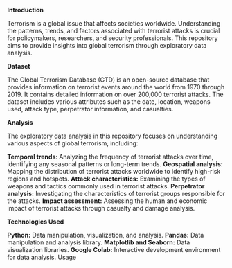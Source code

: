 **Introduction**

Terrorism is a global issue that affects societies worldwide. Understanding the patterns, trends, and factors associated with terrorist attacks is crucial for policymakers, researchers, and security professionals. This repository aims to provide insights into global terrorism through exploratory data analysis.

**Dataset**

The Global Terrorism Database (GTD) is an open-source database that provides information on terrorist events around the world from 1970 through 2019. It contains detailed information on over 200,000 terrorist attacks. The dataset includes various attributes such as the date, location, weapons used, attack type, perpetrator information, and casualties.

**Analysis**

The exploratory data analysis in this repository focuses on understanding various aspects of global terrorism, including:

**Temporal trends**: Analyzing the frequency of terrorist attacks over time, identifying any seasonal patterns or long-term trends.
**Geospatial analysis:** Mapping the distribution of terrorist attacks worldwide to identify high-risk regions and hotspots.
**Attack characteristics:** Examining the types of weapons and tactics commonly used in terrorist attacks.
**Perpetrator analysis:** Investigating the characteristics of terrorist groups responsible for the attacks.
**Impact assessment:** Assessing the human and economic impact of terrorist attacks through casualty and damage analysis.

**Technologies Used**

**Python:** Data manipulation, visualization, and analysis.
**Pandas:** Data manipulation and analysis library.
**Matplotlib and Seaborn:** Data visualization libraries.
**Google Colab:** Interactive development environment for data analysis.
Usage

